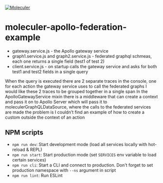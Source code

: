 [![Moleculer](https://badgen.net/badge/Powered%20by/Moleculer/0e83cd)](https://moleculer.services)

# moleculer-apollo-federation-example

- gateway.service.js - the Apollo gateway service
- graph1.service.js and graph2.service.js - federated graphql schmeas, each one returns a single field (test1 of test 2)
- client.service.js - on startup calls the gateway service and asks for both test1 and test2 fields in a single query 

When the query is executed there are 2 separate traces in the console,
one for each action the gateway service uses to call the federated graphs
I would like these 2 traces to be grouped together in a single span
In the ApolloGatewayService mixin there is a middleware that can create a context
and pass it on to Apollo Server which will pass it to moleculerGraphQLDataSource,
where the calls to the federated services are made
the problem is I couldn't find an example of how to create a custom outside the context of an action

## NPM scripts

- `npm run dev`: Start development mode (load all services locally with hot-reload & REPL)
- `npm run start`: Start production mode (set `SERVICES` env variable to load certain services)
- `npm run cli`: Start a CLI and connect to production. Don't forget to set production namespace with `--ns` argument in script
- `npm run lint`: Run ESLint
